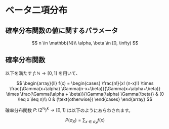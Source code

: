 # ベータ二項分布

## 確率分布関数の値に関するパラメータ
$$
n \in \mathbb{N}\\
\alpha, \beta \in [0, \infty)
$$

## 確率分布関数
以下を満たす $f \colon \mathbb{N} \rightarrow [0, 1]$ を用いて、

$$
\begin{array}{ll}
f(x) = 
\begin{cases}
\frac{n!}{x! (n-x)!} \times \frac{\Gamma(x+\alpha) \Gamma(n-x+\beta)}{\Gamma(x+\alpha+\beta)} \times \frac{\Gamma(\alpha + \beta)}{\Gamma(\alpha) \Gamma(\beta)} & (0 \leq x \leq n)\\
0 & (\text{otherwise})
\end{cases}
\end{array}
$$

確率分布関数 $P \colon (2^{\mathbb{N}})^{k} \rightarrow [0, 1]$ は以下のようにあらわされます。

$$
P(\sigma_{X}) = \displaystyle{\sum_{x \in \sigma_{X}} f(x)}
$$
